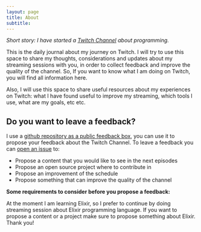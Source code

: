 ```yaml
---
layout: page
title: About
subtitle:
---
```


*Short story: I have started a [Twitch Channel](https://twitch.tv/joebew42) about programming.*

This is the daily journal about my journey on Twitch. I will try to use this space to share my thoughts, considerations and updates about my streaming sessions with you, in order to collect feedback and improve the quality of the channel. So, If you want to know what I am doing on Twitch, you will find all information here.

Also, I will use this space to share useful resources about my experiences on Twitch: what I have found useful to improve my streaming, which tools I use, what are my goals, etc etc.

## Do you want to leave a feedback?

I use a [github repository as a public feedback box](https://github.com/joebew42/twitch), you can use it to propose your feedback about the Twitch Channel. To leave a feedback you can [open an issue](https://github.com/joebew42/twitch/issues) to:

- Propose a content that you would like to see in the next episodes
- Propose an open source project where to contribute in
- Propose an improvement of the schedule
- Propose something that can improve the quality of the channel

**Some requirements to consider before you propose a feedback:**

At the moment I am learning Elixir, so I prefer to continue by doing streaming session about Elixir programming language. If you want to propose a content or a project make sure to propose something about Elixir. Thank you!
